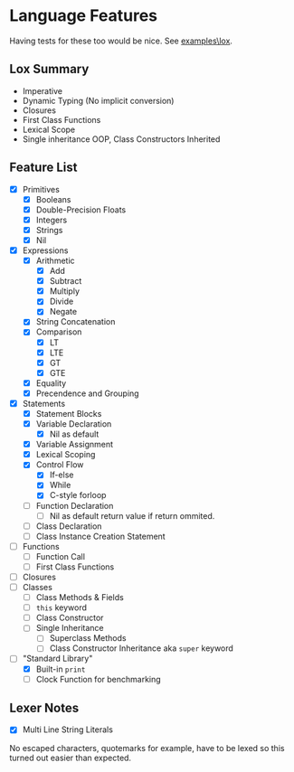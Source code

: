 # Language Features

Having tests for these too would be nice. See [examples\lox](examples\lox).

## Lox Summary

- Imperative
- Dynamic Typing (No implicit conversion)
- Closures
- First Class Functions
- Lexical Scope
- Single inheritance OOP, Class Constructors Inherited

## Feature List

- [x] Primitives
    - [x] Booleans
    - [x] Double-Precision Floats
    - [x] Integers
    - [x] Strings
    - [x] Nil
- [x] Expressions
    - [x] Arithmetic
        - [x] Add
        - [x] Subtract
        - [x] Multiply
        - [x] Divide
        - [x] Negate
    - [x] String Concatenation
    - [x] Comparison
        - [x] LT
        - [x] LTE
        - [x] GT
        - [x] GTE
    - [x] Equality
    - [x] Precendence and Grouping
- [x] Statements
    - [x] Statement Blocks
    - [x] Variable Declaration
        - [x] Nil as default
    - [x] Variable Assignment
    - [x] Lexical Scoping
    - [x] Control Flow
        - [x] If-else
        - [x] While
        - [x] C-style forloop
    - [ ] Function Declaration
        - [ ] Nil as default return value if return ommited.
    - [ ] Class Declaration
    - [ ] Class Instance Creation Statement
- [ ] Functions
    - [ ] Function Call
    - [ ] First Class Functions
- [ ] Closures
- [ ] Classes
    - [ ] Class Methods & Fields
    - [ ] `this` keyword
    - [ ] Class Constructor
    - [ ] Single Inheritance
        - [ ] Superclass Methods
        - [ ] Class Constructor Inheritance aka `super` keyword
- [ ] "Standard Library"
    - [x] Built-in `print`
    - [ ] Clock Function for benchmarking

## Lexer Notes

- [x] Multi Line String Literals

No escaped characters, quotemarks for example, have to be lexed so this turned out easier than expected.
